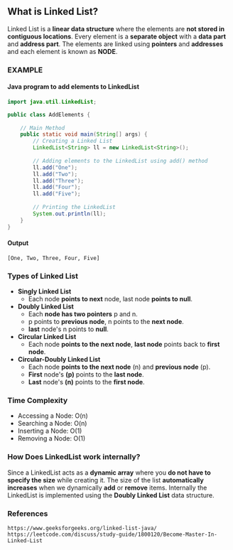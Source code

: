 ## What is Linked List?
Linked List is a **linear data structure** where the elements are **not stored in contiguous locations**. 
Every element is a **separate object** with a **data part** and **address part**.
The elements are linked using **pointers** and **addresses** and each element is known as **NODE**.

### EXAMPLE
#### Java program to add elements to LinkedList
```java
import java.util.LinkedList;

public class AddElements {
    
    // Main Method
    public static void main(String[] args) {
        // Creating a Linked List
        LinkedList<String> ll = new LinkedList<String>();
        
        // Adding elements to the LinkedList using add() method
        ll.add("One");
        ll.add("Two");
        ll.add("Three");
        ll.add("Four");
        ll.add("Five");
        
        // Printing the LinkedList
        System.out.println(ll);
    }
}
```
#### Output
```
[One, Two, Three, Four, Five]
```

### Types of Linked List
- **Singly Linked List**
  - Each node **points to next** node, last node **points to null**.
- **Doubly Linked List**
  - Each **node has two pointers** p and n.
  - p points to **previous node**, n points to the **next node**.
  - **last** node's n points to **null**.
- **Circular Linked List**
  - Each node **points to the next node**, **last node** points back to **first node**.
- **Circular-Doubly Linked List**
  - Each node **points to the next node** (n) and **previous node** (p).
  - **First** node's **(p)** points to the **last node**.
  - **Last** node's **(n)** points to the **first node**.

### Time Complexity
- Accessing a Node: O(n)
- Searching a Node: O(n)
- Inserting a Node: O(1)
- Removing a Node: O(1)

### How Does LinkedList work internally?
Since a LinkedList acts as a **dynamic array** where you **do not have to specify the size** while creating it. The size of the list **automatically increases** when we dynamically **add** or **remove** items. Internally the LinkedList is implemented using the **Doubly Linked List** data structure.


### References
```
https://www.geeksforgeeks.org/linked-list-java/
https://leetcode.com/discuss/study-guide/1800120/Become-Master-In-Linked-List
```